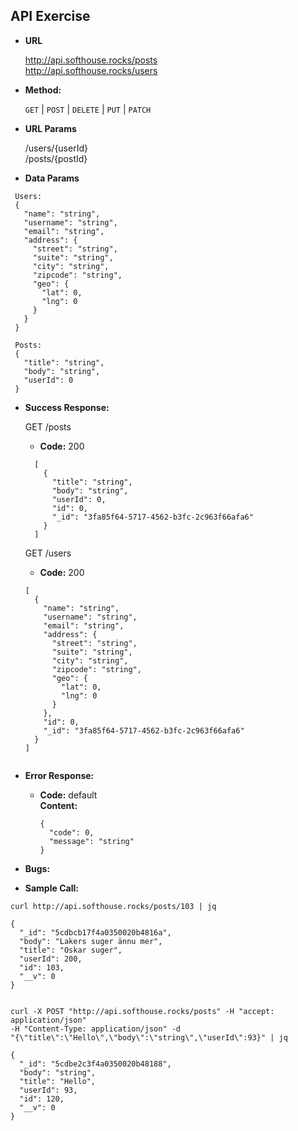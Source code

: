 **API Exercise**
----

* **URL**

  http://api.softhouse.rocks/posts  
  http://api.softhouse.rocks/users

* **Method:**

  `GET` | `POST` | `DELETE` | `PUT` | `PATCH`
  
*  **URL Params**

   /users/{userId}  
   /posts/{postId}

* **Data Params**

 ```
  Users:
  {  
    "name": "string",
    "username": "string",
    "email": "string",
    "address": {
      "street": "string",
      "suite": "string",
      "city": "string",
      "zipcode": "string",
      "geo": {
        "lat": 0,
        "lng": 0
      }
    }
  }
 ```
 ```
  Posts: 
  {
    "title": "string",
    "body": "string",
    "userId": 0
  }
 ```

* **Success Response:**

  GET /posts
  * **Code:** 200
  ```
    [
      {
        "title": "string",
        "body": "string",
        "userId": 0,
        "id": 0,
        "_id": "3fa85f64-5717-4562-b3fc-2c963f66afa6"
      }
    ]
  ```
  GET /users
  * **Code:** 200
  ```
  [
    {
      "name": "string",
      "username": "string",
      "email": "string",
      "address": {
        "street": "string",
        "suite": "string",
        "city": "string",
        "zipcode": "string",
        "geo": {
          "lat": 0,
          "lng": 0
        }
      },
      "id": 0,
      "_id": "3fa85f64-5717-4562-b3fc-2c963f66afa6"
    }
  ]
  
  
* **Error Response:**

  * **Code:** default  
    **Content:**
    ```
    {
      "code": 0,
      "message": "string"
    }
    
* **Bugs:**

* **Sample Call:**

```
curl http://api.softhouse.rocks/posts/103 | jq

{
  "_id": "5cdbcb17f4a0350020b4816a",
  "body": "Lakers suger ännu mer",
  "title": "Oskar suger",
  "userId": 200,
  "id": 103,
  "__v": 0
}
```
```

curl -X POST "http://api.softhouse.rocks/posts" -H "accept: application/json"
-H "Content-Type: application/json" -d 
"{\"title\":\"Hello\",\"body\":\"string\",\"userId\":93}" | jq

{
  "_id": "5cdbe2c3f4a0350020b48188",
  "body": "string",
  "title": "Hello",
  "userId": 93,
  "id": 120,
  "__v": 0
}
```
